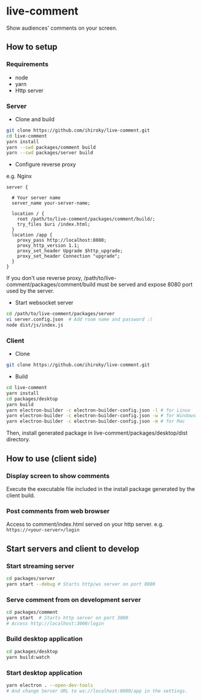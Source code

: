 # live-comment

Show audiences' comments on your screen.

## How to setup

### Requirements

- node
- yarn
- Http server

### Server

- Clone and build

```bash
git clone https://github.com/ihiroky/live-comment.git
cd live-comment
yarn install
yarn --cwd packages/comment build
yarn --cwd packages/server build
```

- Configure reverse proxy

e.g. Nginx
```
server {

  # Your server name
  server_name your-server-name;

  location / {
    root /path/to/live-comment/packages/comment/build/;
    try_files $uri /index.html;
  }
  location /app {
    proxy_pass http://localhost:8080;
    proxy_http_version 1.1;
    proxy_set_header Upgrade $http_upgrade;
    proxy_set_header Connection "upgrade";
  }
}
```

If you don't use reverse proxy, /path/to/live-comment/packages/comment/build must be served and expose 8080 port used by the server.

- Start websocket server
```bash
cd /path/to/live-comment/packages/server
vi server.config.json  # Add room name and password :(
node dist/js/index.js
```

### Client

- Clone
```bash
git clone https://github.com/ihiroky/live-comment.git
```

- Build
```bash
cd live-comment
yarn install
cd packages/desktop
yarn build
yarn electron-builder -c electron-builder-config.json -l # for Linux
yarn electron-builder -c electron-builder-config.json -w # for Windows
yarn electron-builder -c electron-builder-config.json -m # for Mac
```

Then, install generated package in live-comment/packages/desktop/dist directory.

## How to use (client side)

### Display screen to show comments

Execute the executable file included in the install package generated by the client build.

### Post comments from web browser

Access to comment/index.html served on your http server. e.g. `https://<your-server>/login`


## Start servers and client to develop

### Start streaming server
```bash
cd packages/server
yarn start --debug # Starts http/ws server on port 8080
```
### Serve comment from on development server
```bash
cd packages/comment
yarn start  # Starts http server on port 3000
# Access http://localhost:3000/login
```

### Build desktop application
```bash
cd packages/desktop
yarn build:watch
```

### Start desktop application
```bash
yarn electron . --open-dev-tools
# And change Server URL to ws://localhost:8080/app in the settings.
```
